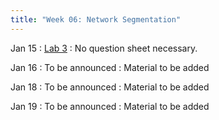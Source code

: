 ```yaml
---
title: "Week 06: Network Segmentation"
---
```


Jan 15
: [Lab 3]({{site.baseurl}}/docs/labs/lab3)
  : No question sheet necessary.

Jan 16
: To be announced
  : Material to be added

Jan 18
: To be announced
  : Material to be added

Jan 19
: To be announced
  : Material to be added

